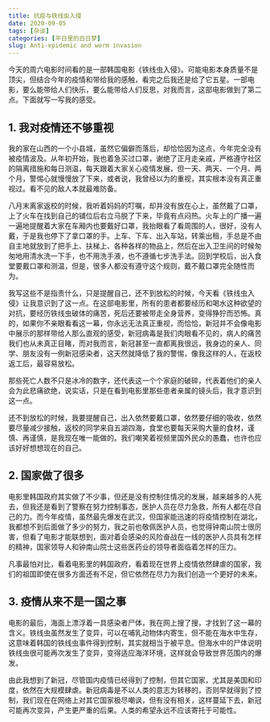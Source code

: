 ```yaml
---
title: 抗疫与铁线虫入侵
date: 2020-09-05
tags: [杂谈]
categories: [平日里的白日梦]
slug: Anti-epidemic and worm invasion
---
```


今天的周六电影时间看的是一部韩国电影《铁线虫入侵》。可能电影本身质量不是顶尖，但结合今年的疫情和带给我的感触，看完之后我还是给了它五星。一部电影，要么能带给人们快乐，要么能带给人们反思，对我而言，这部电影做到了第二点。下面就写一写我的感受。

<!--more-->

## 1. 我对疫情还不够重视

我的家在山西的一个小县城，虽然它偏僻而落后，却恰恰因为这点，今年完全没有被疫情波及。从年初开始，我也着急买过口罩，谢绝了正月走亲戚，严格遵守社区的隔离措施和每日测温，每天跟着大家关心疫情发展，但一天、两天、一个月、两个月，警惕心就慢慢放了下来，或者说，我曾经以为的重视，其实根本没有真正重视过。看不见的敌人本就最难防备。

八月末离家返校的时候，我听着妈妈的叮嘱，却并没有放在心上，虽然戴了口罩，上了火车在找到自己的铺位后右立马脱了下来，毕竟有点闷热。火车上的广播一遍一遍地提醒着大家在车厢内也要戴好口罩，我抬眼看了看周围的人，很好，没有人戴，于是我也停下了拿口罩的手。上车、下车、出入车站，转乘出租，手总是不由自主地就放到了把手上、扶梯上、各种各样的物品上，然后在出入卫生间的时候匆匆地用清水洗一下手，也不用洗手液，也不遵循七步洗手法。回到学校后，出入食堂要戴口罩和测温，但是，很多人都没有遵守这个规则，戴不戴口罩完全随性而为。

我写这些不是指责什么，只是提醒自己，还不到放松的时候，今天看《铁线虫入侵》让我意识到了这一点。在这部电影里，所有的患者都要经历和喝水这种欲望的对抗，要经历铁线虫破体的痛苦，死后还要被带走全身营养，变得狰狞而恐怖。真的，如果你不亲眼看看这一幕，你永远无法真正重视，而恰恰，新冠并不会像电影中展示的那样带给人那么直观的感受，新冠病毒是我们肉眼看不见的，病人的痛苦我们也从未真正目睹，而对我而言，新冠甚至一直都离我很远，我身边的亲人、同学、朋友没有一例新冠感染者，这天然就降低了我的警惕，像我这样的人，在返校返工后，最容易放松。

那些死亡人数不只是冰冷的数字，还代表这一个个家庭的破碎，代表着他们的亲人会为此悲痛欲绝，说实话，只是在看到电影里那些患者亲属的镜头后，我才意识到这一点。

还不到放松的时候，我要提醒自己，出入依然要戴口罩，依然要仔细的吸收，依然要尽量减少接触，返校的同学来自五湖四海，食堂也要每天采购大量的食材，谨慎、再谨慎，是我现在唯一能做的。我们嘲笑着视频里国外民众的愚蠢，也许也应该好好想想现在的自己。

## 2. 国家做了很多

电影里韩国政府其实做了不少事，但还是没有控制住情况的发展，越来越多的人死去，但我还是看到了警察在努力控制事态，医护人员在尽力急救，所有人都在尽自己的力。而今年疫情，虽然最先爆发在武汉，但国家能迅速的将疫情控制在湖北，我都想不到后面做了多少的努力，我之前也敬佩医护人员，也觉得钟南山院士很厉害，但看了电影才能联想到，面对着会感染的风险奋战在一线的医护人员具有怎样的精神，国家领导人和钟南山院士这些医药业的领导者面临着怎样的压力。

凡事最怕对比，看着电影里的韩国政府，看着现在世界上疫情依然肆虐的国家，我们的祖国即使在很多方面还有不足，但它依然在尽力为我们创造一个更好的未来。

## 3. 疫情从来不是一国之事

电影的最后，海面上漂浮着一具感染者尸体，我在网上搜了搜，才找到了这一幕的含义。铁线虫虽然发生了变异，可以在哺乳动物体内寄生，但不能在海水中生存，这意味着韩国的铁线虫事件得到控制，其实就相当于被平息。但海水中的尸体说明铁线虫很可能再次发生了变异，变得适应海洋环境，这样就会导致世界范围内的爆发。

由此我想到了新冠，尽管国内疫情已经得到了控制，但其它国家，尤其是美国和印度，依然在大规模肆虐。新冠病毒是不以人类的意志为转移的，否则早就得到了控制，我们现在在网络上对其它国家极尽嘲讽，但有没有相关，这样蔓延下去，新冠可能再次变异，产生更严重的后果。人类的希望永远不应该寄托于可能性。

